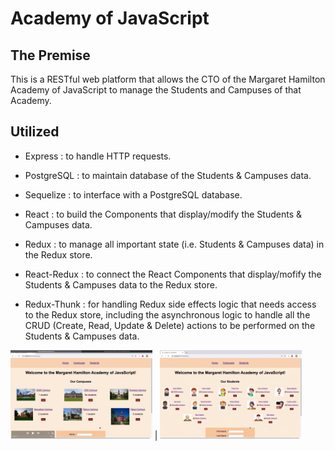 # Academy of JavaScript

## The Premise

This is a RESTful web platform that allows the CTO of the Margaret Hamilton Academy of JavaScript to manage the Students and Campuses of that Academy.

## Utilized

- Express : to handle HTTP requests.

- PostgreSQL : to maintain database of the Students & Campuses data.

- Sequelize : to interface with a PostgreSQL database.

- React : to build the Components that display/modify the Students & Campuses data.

- Redux : to manage all important state (i.e. Students & Campuses data) in the Redux store.

- React-Redux : to connect the React Components that display/mofify the Students & Campuses data to the Redux store.

- Redux-Thunk : for handling Redux side effects logic that needs access to the Redux store, including the asynchronous logic to handle all the CRUD (Create, Read, Update & Delete) actions to be performed on the Students & Campuses data.


<img src="media/CampusAddNewAndUpdate.gif" width="45%" height="45%"> | <img src="media/StudentAddNewAndUpdate.gif" width="45%" height="45%">
